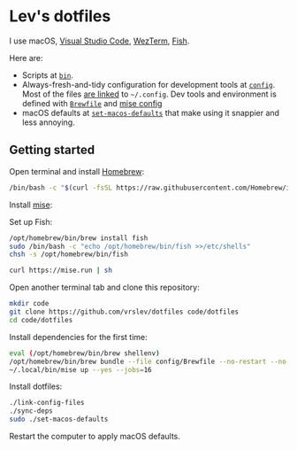 # Lev's dotfiles

I use macOS, [Visual Studio Code](https://code.visualstudio.com), [WezTerm](https://wezfurlong.org/wezterm/), [Fish](https://fishshell.com).

Here are:

- Scripts at [`bin`](bin).
- Always-fresh-and-tidy configuration for development tools at [`config`](config). Most of the files [are linked](link-config-files) to `~/.config`. Dev tools and environment is defined with [`Brewfile`](config/Brewfile) and [mise config](config/mise/config.toml)
- macOS defaults at [`set-macos-defaults`](set-macos-defaults) that make using it snappier and less annoying.

## Getting started

Open terminal and install [Homebrew](https://brew.sh):

```sh
/bin/bash -c "$(curl -fsSL https://raw.githubusercontent.com/Homebrew/install/HEAD/install.sh)"
```

Install [mise](https://mise.jdx.dev):

Set up Fish:

```sh
/opt/homebrew/bin/brew install fish
sudo /bin/bash -c "echo /opt/homebrew/bin/fish >>/etc/shells"
chsh -s /opt/homebrew/bin/fish
```

```sh
curl https://mise.run | sh
```


Open another terminal tab and clone this repository:

```sh
mkdir code
git clone https://github.com/vrslev/dotfiles code/dotfiles
cd code/dotfiles
```

Install dependencies for the first time:

```sh
eval (/opt/homebrew/bin/brew shellenv)
/opt/homebrew/bin/brew bundle --file config/Brewfile --no-restart --no-lock
~/.local/bin/mise up --yes --jobs=16
```

Install dotfiles:

```sh
./link-config-files
./sync-deps
sudo ./set-macos-defaults
```

Restart the computer to apply macOS defaults.
